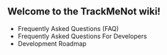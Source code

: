 ## Welcome to the TrackMeNot wiki!

* Frequently Asked Questions (FAQ)
* Frequently Asked Questions For Developers
* Development Roadmap

